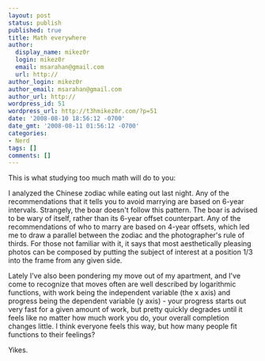 ```yaml
---
layout: post
status: publish
published: true
title: Math everywhere
author:
  display_name: mikez0r
  login: mikez0r
  email: msarahan@gmail.com
  url: http://
author_login: mikez0r
author_email: msarahan@gmail.com
author_url: http://
wordpress_id: 51
wordpress_url: http://t3hmikez0r.com/?p=51
date: '2008-08-10 18:56:12 -0700'
date_gmt: '2008-08-11 01:56:12 -0700'
categories:
- Nerd
tags: []
comments: []
---
```

<p>This is what studying too much math will do to you:</p>
<p>I analyzed the Chinese zodiac while eating out last night. Any of the recommendations that it tells you to avoid marrying are based on 6-year intervals. Strangely, the boar doesn't follow this pattern. The boar is advised to be wary of itself, rather than its 6-year offset counterpart. Any of the recommendations of who to marry are based on 4-year offsets, which led me to draw a parallel between the zodiac and the photographer's rule of thirds. For those not familiar with it, it says that most aesthetically pleasing photos can be composed by putting the subject of interest at a position 1/3 into the frame from any given side.</p>
<p>Lately I've also been pondering my move out of my apartment, and I've come to recognize that moves often are well described by logarithmic functions, with work being the independent variable (the x axis) and progress being the dependent variable (y axis) - your progress starts out very fast for a given amount of work, but pretty quickly degrades until it feels like no matter how much work you do, your overall completion changes little. I think everyone feels this way, but how many people fit functions to their feelings?</p>
<p>Yikes.</p>
